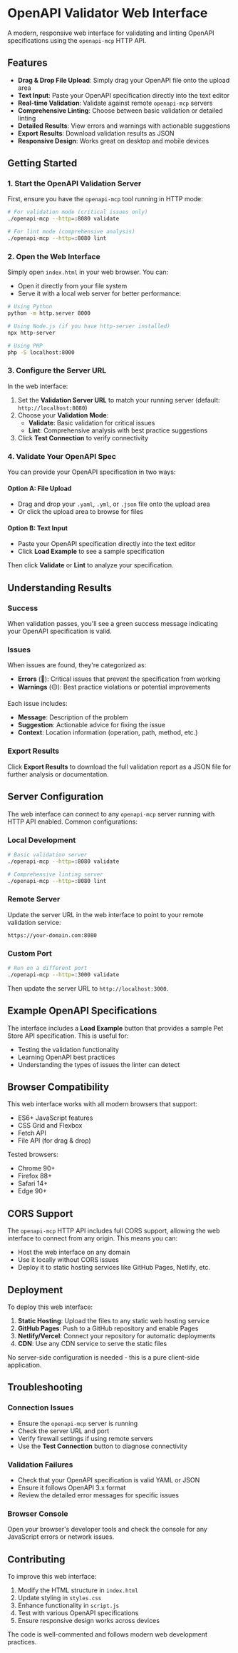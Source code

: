 # OpenAPI Validator Web Interface

A modern, responsive web interface for validating and linting OpenAPI specifications using the `openapi-mcp` HTTP API.

## Features

- **Drag & Drop File Upload**: Simply drag your OpenAPI file onto the upload area
- **Text Input**: Paste your OpenAPI specification directly into the text editor
- **Real-time Validation**: Validate against remote `openapi-mcp` servers
- **Comprehensive Linting**: Choose between basic validation or detailed linting
- **Detailed Results**: View errors and warnings with actionable suggestions
- **Export Results**: Download validation results as JSON
- **Responsive Design**: Works great on desktop and mobile devices

## Getting Started

### 1. Start the OpenAPI Validation Server

First, ensure you have the `openapi-mcp` tool running in HTTP mode:

```bash
# For validation mode (critical issues only)
./openapi-mcp --http=:8080 validate

# For lint mode (comprehensive analysis)
./openapi-mcp --http=:8080 lint
```

### 2. Open the Web Interface

Simply open `index.html` in your web browser. You can:

- Open it directly from your file system
- Serve it with a local web server for better performance:

```bash
# Using Python
python -m http.server 8000

# Using Node.js (if you have http-server installed)
npx http-server

# Using PHP
php -S localhost:8000
```

### 3. Configure the Server URL

In the web interface:

1. Set the **Validation Server URL** to match your running server (default: `http://localhost:8080`)
2. Choose your **Validation Mode**:
   - **Validate**: Basic validation for critical issues
   - **Lint**: Comprehensive analysis with best practice suggestions
3. Click **Test Connection** to verify connectivity

### 4. Validate Your OpenAPI Spec

You can provide your OpenAPI specification in two ways:

#### Option A: File Upload
- Drag and drop your `.yaml`, `.yml`, or `.json` file onto the upload area
- Or click the upload area to browse for files

#### Option B: Text Input
- Paste your OpenAPI specification directly into the text editor
- Click **Load Example** to see a sample specification

Then click **Validate** or **Lint** to analyze your specification.

## Understanding Results

### Success
When validation passes, you'll see a green success message indicating your OpenAPI specification is valid.

### Issues
When issues are found, they're categorized as:

- **Errors** (🔴): Critical issues that prevent the specification from working
- **Warnings** (🟡): Best practice violations or potential improvements

Each issue includes:
- **Message**: Description of the problem
- **Suggestion**: Actionable advice for fixing the issue
- **Context**: Location information (operation, path, method, etc.)

### Export Results
Click **Export Results** to download the full validation report as a JSON file for further analysis or documentation.

## Server Configuration

The web interface can connect to any `openapi-mcp` server running with HTTP API enabled. Common configurations:

### Local Development
```bash
# Basic validation server
./openapi-mcp --http=:8080 validate

# Comprehensive linting server  
./openapi-mcp --http=:8080 lint
```

### Remote Server
Update the server URL in the web interface to point to your remote validation service:
```
https://your-domain.com:8080
```

### Custom Port
```bash
# Run on a different port
./openapi-mcp --http=:3000 validate
```

Then update the server URL to `http://localhost:3000`.

## Example OpenAPI Specifications

The interface includes a **Load Example** button that provides a sample Pet Store API specification. This is useful for:

- Testing the validation functionality
- Learning OpenAPI best practices
- Understanding the types of issues the linter can detect

## Browser Compatibility

This web interface works with all modern browsers that support:
- ES6+ JavaScript features
- CSS Grid and Flexbox
- Fetch API
- File API (for drag & drop)

Tested browsers:
- Chrome 90+
- Firefox 88+
- Safari 14+
- Edge 90+

## CORS Support

The `openapi-mcp` HTTP API includes full CORS support, allowing the web interface to connect from any origin. This means you can:

- Host the web interface on any domain
- Use it locally without CORS issues
- Deploy it to static hosting services like GitHub Pages, Netlify, etc.

## Deployment

To deploy this web interface:

1. **Static Hosting**: Upload the files to any static web hosting service
2. **GitHub Pages**: Push to a GitHub repository and enable Pages
3. **Netlify/Vercel**: Connect your repository for automatic deployments
4. **CDN**: Use any CDN service to serve the static files

No server-side configuration is needed - this is a pure client-side application.

## Troubleshooting

### Connection Issues
- Ensure the `openapi-mcp` server is running
- Check the server URL and port
- Verify firewall settings if using remote servers
- Use the **Test Connection** button to diagnose connectivity

### Validation Failures
- Check that your OpenAPI specification is valid YAML or JSON
- Ensure it follows OpenAPI 3.x format
- Review the detailed error messages for specific issues

### Browser Console
Open your browser's developer tools and check the console for any JavaScript errors or network issues.

## Contributing

To improve this web interface:

1. Modify the HTML structure in `index.html`
2. Update styling in `styles.css`
3. Enhance functionality in `script.js`
4. Test with various OpenAPI specifications
5. Ensure responsive design works across devices

The code is well-commented and follows modern web development practices.